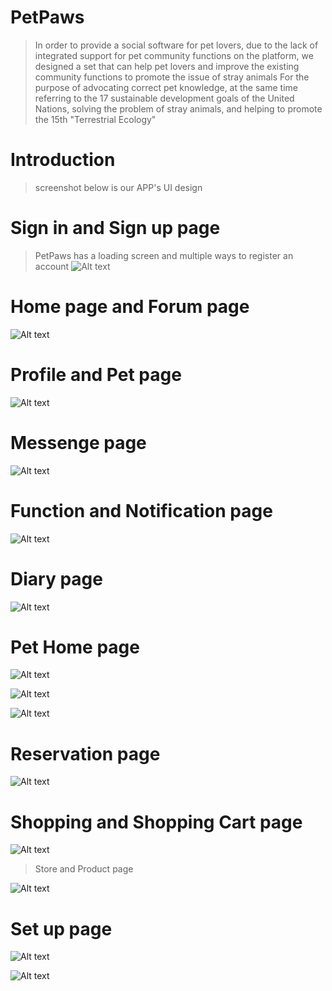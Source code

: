 # PetPaws
> In order to provide a social software for pet lovers, due to the lack of integrated support for pet community functions on the platform, we designed a set that can help pet lovers and improve the existing community functions to promote the issue of stray animals For the purpose of advocating correct pet knowledge, at the same time referring to the 17 sustainable development goals of the United Nations, solving the problem of stray animals, and helping to promote the 15th "Terrestrial Ecology"
# Introduction
> screenshot below is our APP's UI design
# Sign in and Sign up page
>PetPaws has a loading screen and multiple ways to register an account
![Alt text](screenshot/guide3.png)

# Home page and Forum page
> 
![Alt text](screenshot/main.png)

# Profile and Pet page

![Alt text](screenshot/profile.png)

# Messenge page

![Alt text](screenshot/messenge.png)

# Function and Notification page

![Alt text](screenshot/function.png)

# Diary page

![Alt text](screenshot/diary.png)

# Pet Home page

![Alt text](screenshot/pet_home1.png)

![Alt text](screenshot/pet_home2.png)

![Alt text](screenshot/pet_home3.png)

# Reservation page

![Alt text](screenshot/reservation.png)

# Shopping and Shopping Cart page

![Alt text](screenshot/shop1.png)

> Store and Product page

![Alt text](screenshot/shop2.png)



# Set up page
![Alt text](screenshot/setup1.png)

![Alt text](screenshot/setup2.png)
